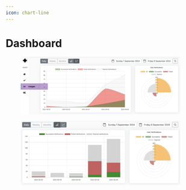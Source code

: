 ```yaml
---
icon: chart-line
---
```


# Dashboard

<figure><img src="../.gitbook/assets/image (66).png" alt=""><figcaption></figcaption></figure>

<figure><img src="../.gitbook/assets/image (68).png" alt=""><figcaption></figcaption></figure>


